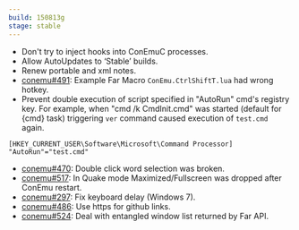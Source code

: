 ```yaml
---
build: 150813g
stage: stable
---
```


* Don't try to inject hooks into ConEmuC processes.
* Allow AutoUpdates to ‘Stable’ builds.
* Renew portable and xml notes.
* [conemu#491](https://github.com/Maximus5/ConEmu/issues/491): Example Far Macro `ConEmu.CtrlShiftT.lua` had wrong hotkey.
* Prevent double execution of script specified in "AutoRun" cmd's registry key.
  For example, when "cmd /k CmdInit.cmd" was started (default for {cmd} task)
  triggering `ver` command caused execution of `test.cmd` again.

~~~
[HKEY_CURRENT_USER\Software\Microsoft\Command Processor]
"AutoRun"="test.cmd"
~~~

* [conemu#470](https://github.com/Maximus5/ConEmu/issues/470): Double click word selection was broken.
* [conemu#517](https://github.com/Maximus5/ConEmu/issues/517): In Quake mode Maximized/Fullscreen was dropped after ConEmu restart.
* [conemu#297](https://github.com/Maximus5/ConEmu/issues/297): Fix keyboard delay (Windows 7).
* [conemu#486](https://github.com/Maximus5/ConEmu/issues/486): Use https for github links.
* [conemu#524](https://github.com/Maximus5/ConEmu/issues/524): Deal with entangled window list returned by Far API.
